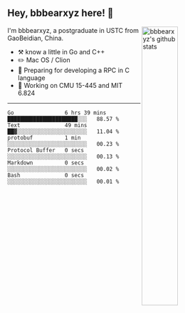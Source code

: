 ## Hey, bbbearxyz here! :wave:

<img align="right" alt="bbbearxyz's github stats" width="40%" src="https://github-readme-stats.vercel.app/api?username=bbbearxyz&show_icons=true">

I'm bbbearxyz, a postgraduate in USTC from GaoBeidian, China.

-   :hammer_and_pick:    know a little in Go and C++
-   :pencil2: Mac OS / Clion
-   :seedling: Preparing for developing a RPC in C language 
-   :thinking: Working on CMU 15-445 and MIT 6.824
---
<!--START_SECTION:waka-->

```text
Go                6 hrs 39 mins   ██████████████████████░░░   88.57 %
Text              49 mins         ██▓░░░░░░░░░░░░░░░░░░░░░░   11.04 %
protobuf          1 min           ░░░░░░░░░░░░░░░░░░░░░░░░░   00.23 %
Protocol Buffer   0 secs          ░░░░░░░░░░░░░░░░░░░░░░░░░   00.13 %
Markdown          0 secs          ░░░░░░░░░░░░░░░░░░░░░░░░░   00.02 %
Bash              0 secs          ░░░░░░░░░░░░░░░░░░░░░░░░░   00.01 %
```

<!--END_SECTION:waka-->
